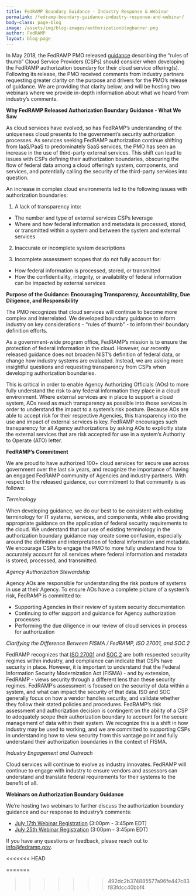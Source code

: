 ```yaml
---
title: FedRAMP Boundary Guidance - Industry Response & Webinar
permalink: /fedramp-boundary-guidance-industry-response-and-webinar/
body-class: page-blog
image: /assets/img/blog-images/authorizationblogbanner.png
author: FedRAMP
layout: blog-page
---
```

In May 2018, the FedRAMP PMO released <a href="https://www.fedramp.gov/assets/resources/documents/CSP_A_FedRAMP_Authorization_Boundary_Guidance.pdf">guidance</a> describing the “rules of thumb” Cloud Service Providers (CSPs) should consider when developing the FedRAMP authorization boundary for their cloud service offering(s). Following its release, the PMO received comments from industry partners requesting greater clarity on the purpose and drivers for the PMO’s release of guidance. We are providing that clarity below, and will be hosting two webinars where we provide in-depth information about what we heard from industry’s comments. 

**Why FedRAMP Released Authorization Boundary Guidance - What We Saw**

As cloud services have evolved, so has FedRAMP’s understanding of the uniqueness cloud presents to the government’s security authorization processes. As services seeking FedRAMP authorization continue shifting from IaaS/PaaS to predominately SaaS services, the PMO has seen an increase in the use of third-party external services. This shift can lead to issues with CSPs defining their authorization boundaries, obscuring the flow of federal data among a cloud offering’s system, components, and services, and potentially calling the security of the third-party services into question. 

An increase in complex cloud environments led to the following issues with authorization boundaries: 

1) A lack of transparency into:
* The number and type of external services CSPs leverage
* Where and how federal information and metadata is processed, stored, or transmitted within a system and between the system and external services

2) Inaccurate or incomplete system descriptions

3) Incomplete assessment scopes that do not fully account for:
* How federal information is processed, stored, or transmitted
* How the confidentiality, integrity, or availability of federal information can be impacted by external services

**Purpose of the Guidance: Encouraging Transparency, Accountability, Due Diligence, and Responsibility**

The PMO recognizes that cloud services will continue to become more complex and interrelated. We developed boundary guidance to inform industry on key considerations - “rules of thumb” - to inform their boundary definition efforts.

As a government-wide program office, FedRAMP’s mission is to ensure the protection of federal information in the cloud. However, our recently released guidance does not broaden NIST’s definition of federal data, or change how industry systems are evaluated. Instead, we are asking more insightful questions and requesting transparency from CSPs when developing authorization boundaries. 

This is critical in order to enable Agency Authorizing Officials (AOs) to more fully understand the risk to any federal information they place in a cloud environment. Where external services are in place to support a cloud system, AOs need as much transparency as possible into those services in order to understand the impact to a system’s risk posture. Because AOs are able to accept risk for their respective Agencies, this transparency into the use and impact of external services is key. FedRAMP encourages such transparency for all Agency authorizations by asking AOs to explicitly state the external services that are risk accepted for use in a system’s Authority to Operate (ATO) letter. 

**FedRAMP’s Commitment**

We are proud to have authorized 100+ cloud services for secure use across government over the last six years, and recognize the importance of having an engaged FedRAMP community of Agencies and industry partners. With respect to the released guidance, our commitment to that community is as follows:


*Terminology*

When developing guidance, we do our best to be consistent with existing terminology for IT systems, services, and components, while also providing appropriate guidance on the application of federal security requirements to the cloud. We understand that our use of existing terminology in the authorization boundary guidance may create some confusion, especially around the definition and interpretation of federal information and metadata. We encourage CSPs to engage the PMO to more fully understand how to accurately account for all services where federal information and metadata is stored, processed, and transmitted. 

*Agency Authorization Stewardship*

Agency AOs are responsible for understanding the risk posture of systems in use at their Agency. To ensure AOs have a complete picture of a system’s risk, FedRAMP is committed to:
* Supporting Agencies in their review of system security documentation
* Continuing to offer support and guidance for Agency authorization processes 
* Performing the due diligence in our review of cloud services in process for authorization 

*Clarifying the Difference Between FISMA / FedRAMP, ISO 27001, and SOC 2*

FedRAMP recognizes that <a href="https://www.iso.org/isoiec-27001-information-security.html">ISO 27001</a> and <a href="https://www.aicpa.org/interestareas/frc/assuranceadvisoryservices/aicpasoc2report.html">SOC 2</a> are both respected security regimes within industry, and compliance can indicate that CSPs have security in place. However, it is important to understand that the Federal Information Security Modernization Act (FISMA) - and by extension, FedRAMP - views security through a different lens than these security regimes. FedRAMP’s assessment is focused on the security of data within a system, and what can impact the security of that data. ISO and SOC generally focus on how a vendor handles security, and validate whether they follow their stated policies and procedures. FedRAMP’s risk assessment and authorization decision is contingent on the ability of a CSP to adequately scope their authorization boundary to account for the secure management of data within their system. We recognize this is a shift in how industry may be used to working, and we are committed to supporting CSPs in understanding how to view security from this vantage point and fully understand their authorization boundaries in the context of FISMA.

*Industry Engagement and Outreach*

Cloud services will continue to evolve as industry innovates. FedRAMP will continue to engage with industry to ensure vendors and assessors can understand and translate federal requirements for their systems to the benefit of all.

**Webinars on Authorization Boundary Guidance**

We’re hosting two webinars to further discuss the authorization boundary guidance and our response to industry’s comments:
* <a href="https://www.eventbrite.com/e/fedramp-boundary-guidance-response-to-industry-comment-registration-47678739393">July 17th Webinar Registration</a> (3:00pm - 3:45pm EDT)
* <a href="https://www.eventbrite.com/e/fedramp-boundary-guidance-response-to-industry-comment-ii-registration-47681909876">July 25th Webinar Registration</a> (3:00pm - 3:45pm EDT)

If you have any questions or feedback, please reach out to info@fedramp.gov.

<<<<<<< HEAD

=======
>>>>>>> 492dc2b374885577a96fe447c83f83fdcc40bbf4
